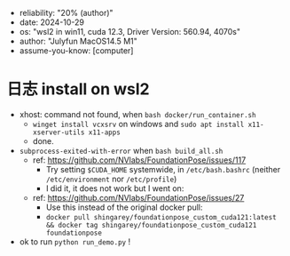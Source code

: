 - reliability: "20% (author)"
- date: 2024-10-29
- os: "wsl2 in win11, cuda 12.3, Driver Version: 560.94, 4070s"
- author: "Julyfun MacOS14.5 M1"
- assume-you-know: [computer]

# 日志 install on wsl2

- xhost: command not found, when `bash docker/run_container.sh`
    - `winget install vcxsrv` on windows and `sudo apt install x11-xserver-utils x11-apps`
    - done.
- `subprocess-exited-with-error` when `bash build_all.sh`
    - ref: https://github.com/NVlabs/FoundationPose/issues/117
        - Try setting `$CUDA_HOME` systemwide, in `/etc/bash.bashrc` (neither `/etc/environment` nor `/etc/profile`)
        - I did it, it does not work but I went on:
    - ref: https://github.com/NVlabs/FoundationPose/issues/27
        - Use this instead of the original docker pull:
        - `docker pull shingarey/foundationpose_custom_cuda121:latest && docker tag shingarey/foundationpose_custom_cuda121 foundationpose`
- ok to run `python run_demo.py` !

